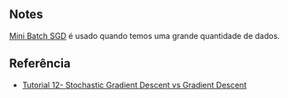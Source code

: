 ## Notes

[Mini Batch SGD](https://www.youtube.com/watch?v=FpDsDn-fBKA) é usado quando temos uma grande quantidade de dados.

## Referência
- [Tutorial 12- Stochastic Gradient Descent vs Gradient Descent](https://www.youtube.com/watch?v=FpDsDn-fBKA)
